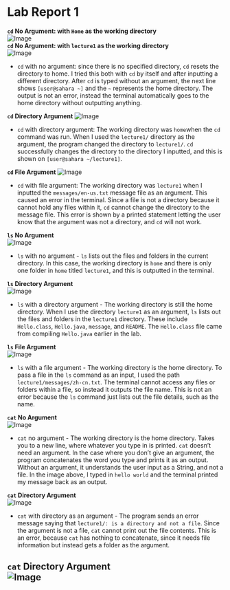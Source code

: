 # Lab Report 1
**`cd` No Argument: with `Home` as the working directory**\
![Image](cdNoArg.png)  
**`cd` No Argument: with `lecture1` as the working directory**\
![Image](cdNoArg2.png)

- `cd` with no argument: since there is no specified directory, `cd` resets the directory to home. I tried this both with `cd` by itself and after inputting a different directory. After `cd` is typed without an argument, the next line shows `[user@sahara ~]` and the `~` represents the home directory. The output is not an error, instead the terminal automatically goes to the home directory without outputting anything.
  
**`cd` Directory Argument**
![Image](cdDir.png)  
- `cd` with directory argument:  The working directory was `home`when the `cd` command was run. When I used the `lecture1/` directory as the argument, the program changed the directory to `lecture1/`. `cd` successfully changes the directory to the directory I inputted, and this is shown on `[user@sahara ~/lecture1]`.  

**`cd` File Argument**
![Image](cdFile.png)  
- `cd` with file argument: The working directory was `lecture1` when I inputted the `messages/en-us.txt` message file as an argument. This caused an error in the terminal. Since a file is not a directory because it cannot hold any files within it, `cd` cannot change the directory to the message file. This error is shown by a printed statement letting the user know that the argument was not a directory, and `cd` will not work.


**`ls` No Argument**  
![Image](lsNoArg.png)  

- `ls` with no argument - `ls` lists out the files and folders in the current directory. In this case, the working directory is `home` and there is only one folder in `home` titled `lecture1`, and this is outputted in the terminal.

**`ls` Directory Argument**  
![Image](lsDir.png)  

- `ls` with a directory argument - The working directory is still the home directory. When I use the directory `lecture1` as an argument, `ls` lists out the files and folders in the `lecture1` directory. These include `Hello.class`, `Hello.java`, `message`, and `README`. The `Hello.class` file came from compiling `Hello.java` earlier in the lab.

**`ls` File Argument**  
![Image](lsFile.png) 

- `ls` with a file argument - The working directory is the home directory. To pass a file in the `ls` command as an input, I used the path `lecture1/messages/zh-cn.txt`. The terminal cannot access any files or folders within a file, so instead it outputs the file name. This is not an error because the `ls` command just lists out the file details, such as the name.


**`cat` No Argument**  
![Image](catNoArg.png)  

- `cat` no argument - The working directory is the home directory. Takes you to a new line, where whatever you type in is printed. `cat` doesn’t need an argument. In the case where you don’t give an argument, the program concatenates the word you type and prints it as an output. Without an argument, it understands the user input as a String, and not a file. In the image above, I typed in `hello world` and the terminal printed my message back as an output.

**`cat` Directory Argument**  
![Image](catDir.png)  

- `cat` with directory as an argument - The program sends an error message saying that `lecture1/: is a directory and not a file`. Since the argument is not a file, `cat` cannot print out the file contents. This is an error, because `cat` has nothing to concatenate, since it needs file information but instead gets a folder as the argument.  

**`cat` Directory Argument**  
![Image](catDir.png)  
- 


